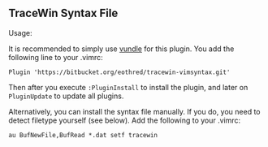 TraceWin Syntax File
--------------------

Usage:

It is recommended to simply use [vundle](https://github.com/gmarik/Vundle.vim) for this plugin. You add the following line to your .vimrc:
```
Plugin 'https://bitbucket.org/eothred/tracewin-vimsyntax.git'
```
Then after you execute `:PluginInstall` to install the plugin, and later on `PluginUpdate` to update all plugins.

Alternatively, you can install the syntax file manually. If you do, you need to detect
filetype yourself (see below). Add the following to your .vimrc:
```
au BufNewFile,BufRead *.dat setf tracewin
```


